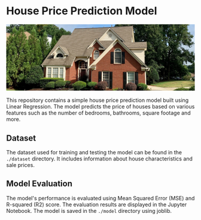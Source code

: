 # House Price Prediction Model

![image](assets/house.jpg)

This repository contains a simple house price prediction model built using Linear Regression. The model predicts the price of houses based on various features such as the number of bedrooms, bathrooms, square footage and more.

## Dataset

The dataset used for training and testing the model can be found in the `./dataset` directory. It includes information about house characteristics and sale prices.

## Model Evaluation

The model's performance is evaluated using Mean Squared Error (MSE) and R-squared (R2) score. The evaluation results are displayed in the Jupyter Notebook.
The model is saved in the `./model` directory using joblib.